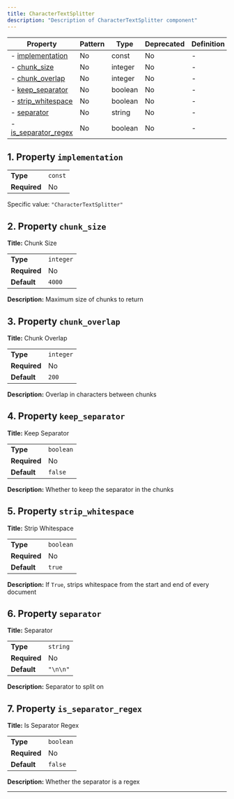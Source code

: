 ```yaml
---
title: CharacterTextSplitter
description: "Description of CharacterTextSplitter component"
---
```

| Property                                     | Pattern | Type    | Deprecated | Definition | Title/Description  |
| -------------------------------------------- | ------- | ------- | ---------- | ---------- | ------------------ |
| - [implementation](#implementation )         | No      | const   | No         | -          | -                  |
| - [chunk_size](#chunk_size )                 | No      | integer | No         | -          | Chunk Size         |
| - [chunk_overlap](#chunk_overlap )           | No      | integer | No         | -          | Chunk Overlap      |
| - [keep_separator](#keep_separator )         | No      | boolean | No         | -          | Keep Separator     |
| - [strip_whitespace](#strip_whitespace )     | No      | boolean | No         | -          | Strip Whitespace   |
| - [separator](#separator )                   | No      | string  | No         | -          | Separator          |
| - [is_separator_regex](#is_separator_regex ) | No      | boolean | No         | -          | Is Separator Regex |

## <a name="implementation"></a>1. Property `implementation`

|              |         |
| ------------ | ------- |
| **Type**     | `const` |
| **Required** | No      |

Specific value: `"CharacterTextSplitter"`

## <a name="chunk_size"></a>2. Property `chunk_size`

**Title:** Chunk Size

|              |           |
| ------------ | --------- |
| **Type**     | `integer` |
| **Required** | No        |
| **Default**  | `4000`    |

**Description:** Maximum size of chunks to return

## <a name="chunk_overlap"></a>3. Property `chunk_overlap`

**Title:** Chunk Overlap

|              |           |
| ------------ | --------- |
| **Type**     | `integer` |
| **Required** | No        |
| **Default**  | `200`     |

**Description:** Overlap in characters between chunks

## <a name="keep_separator"></a>4. Property `keep_separator`

**Title:** Keep Separator

|              |           |
| ------------ | --------- |
| **Type**     | `boolean` |
| **Required** | No        |
| **Default**  | `false`   |

**Description:** Whether to keep the separator in the chunks

## <a name="strip_whitespace"></a>5. Property `strip_whitespace`

**Title:** Strip Whitespace

|              |           |
| ------------ | --------- |
| **Type**     | `boolean` |
| **Required** | No        |
| **Default**  | `true`    |

**Description:** If `True`, strips whitespace from the start and end of every document

## <a name="separator"></a>6. Property `separator`

**Title:** Separator

|              |          |
| ------------ | -------- |
| **Type**     | `string` |
| **Required** | No       |
| **Default**  | `"\n\n"` |

**Description:** Separator to split on

## <a name="is_separator_regex"></a>7. Property `is_separator_regex`

**Title:** Is Separator Regex

|              |           |
| ------------ | --------- |
| **Type**     | `boolean` |
| **Required** | No        |
| **Default**  | `false`   |

**Description:** Whether the separator is a regex

----------------------------------------------------------------------------------------------------------------------------
